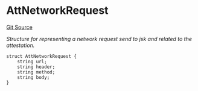 # AttNetworkRequest
[Git Source](https://github.com/primus-labs/zkTLS-contracts/blob/598ebb1789581520b0b29d02a686bfae9b7ffe60/src/IPrimusZKTLS.sol)

*Structure for representing a network request send to jsk and related to the attestation.*


```solidity
struct AttNetworkRequest {
    string url;
    string header;
    string method;
    string body;
}
```

